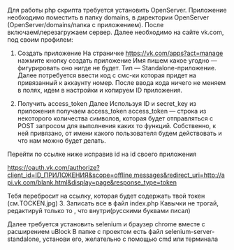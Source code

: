 ﻿Для работы php скрипта требуется установить OpenServer. Приложение необходимо поместить в папку domains, в директории OpenServer (OpenServer/domains/папка с приложением).
После включаем\перезагружаем сервер.
Далее необходимо на сайте vk.com, под своим профилем: 
1. Создать приложение 
На страничке https://vk.com/apps?act=manage нажмите кнопку создать приложение 
Имя пишем какое угодно — фигурировать оно нигде не будет.
Тип — Standalone-приложение.
Далее потребуется ввести код с смс-ки которая придет на привязанный к аккаунту номер. После ввода кода ничего не меняем в полях, идем в настройки и копируем ID приложения.

2. Получить access_token
Далее Используя ID и secret_key из приложения получаем access_token
access_token — строка из некоторого количества символов, которая будет отправляться с POST запросом для выполнения каких то функций. Собственно, к ней привязано, от имени
какого пользователя будем действовать и что нам можно будет делать.

Перейти по ссылке ниже исправив id на id своего приложения 

https://oauth.vk.com/authorize?client_id=ID_ПРИЛОЖЕНИЯ&scope=offline,messages&redirect_uri=http://api.vk.com/blank.html&display=page&response_type=token

Тебя перебросит на ссылку, которая будет содержать твой токен (см.TOCKEN.jpg)
3. Записать все в файл index.php 
Кавычки не трогай, редактируй только то , что внутри(русскими буквами писал)

Далее требуется установить selenium и браузер chrome вместе с расширением uBlock
В папке с проектом есть файл selenium-server-standalone, установи его, желательно с помощью cmd или терминала 




